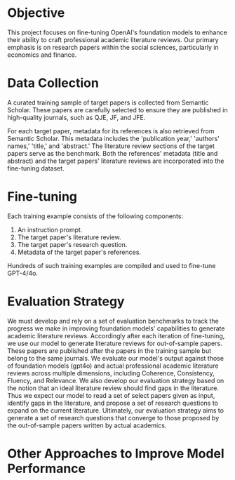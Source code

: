 # Objective
This project focuses on fine-tuning OpenAI's foundation models to enhance their ability to craft professional academic literature reviews. Our primary emphasis is on research papers within the social sciences, particularly in economics and finance.

# Data Collection
A curated training sample of target papers is collected from Semantic Scholar. These papers are carefully selected to ensure they are published in high-quality journals, such as QJE, JF, and JFE.

For each target paper, metadata for its references is also retrieved from Semantic Scholar. This metadata includes the 'publication year,' 'authors' names,' 'title,' and 'abstract.' The literature review sections of the target papers serve as the benchmark. Both the references' metadata (title and abstract) and the target papers' literature reviews are incorporated into the fine-tuning dataset.

# Fine-tuning 
Each training example consists of the following components:

1. An instruction prompt.
2. The target paper's literature review.
3. The target paper's research question.
4. Metadata of the target paper's references.

Hundreds of such training examples are compiled and used to fine-tune GPT-4/4o.
# Evaluation Strategy
We must develop and rely on a set of evaluation benchmarks to track the progress we make in improving foundation models' capabilities to generate academic literature reviews. Accordingly after each iteration of fine-tuning, we use our model to generate literature reviews for out-of-sample papers. These papers are published after the papers in the training sample but belong to the same journals. 
We evaluate our model's output against those of foundation models (gpt4o) and actual professional academic literature reviews across multiple dimensions, including Coherence, Consistency, Fluency, and Relevance. 
We also develop our evaluation strategy based on the notion that an ideal literature review should find gaps in the literature. Thus we expect our model to read a set of select papers given as input, identify gaps in the literature, and propose a set of research questions to expand on the current literature. Ultimately, our evaluation strategy aims to generate a set of research questions that converge to those proposed by the out-of-sample papers written by actual academics. 

# Other Approaches to Improve Model Performance
